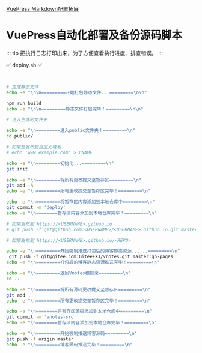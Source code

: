
[VuePress Markdown配置拓展](https://vuepress.vuejs.org/zh/guide/markdown.html#header-anchors)

# VuePress自动化部署及备份源码脚本



::: tip
把执行日志打印出来，为了方便查看执行进度、排查错误。
:::

:white_check_mark:  deploy.sh :white_check_mark:

```sh


# 生成静态文件
echo -e "\n\n=========开始打包静态文件...=========\n\n"

npm run build
echo -e "\n\n=========静态文件打包完毕！=========\n\n"

# 进入生成的文件夹

echo -e "\n=========进入public文件夹！=========\n"
cd public/

# 如果是发布到自定义域名
# echo 'www.example.com' > CNAME

echo -e "\n=========初始化...=========\n"
git init

echo -e "\n=========将所有更改提交至暂存区=========\n"
git add -A
echo -e "\n=========所有更改提交至暂存区完毕！=========\n"

echo -e "\n=========将暂存区内容添加到本地仓库中=========\n"
git commit -m 'deploy'
echo -e "\n========暂存区内容添加到本地仓库完毕！=========\n"

# 如果发布到 https://<USERNAME>.github.io
# git push -f git@github.com:<USERNAME>/<USERNAME>.github.io.git master

# 如果发布到 https://<USERNAME>.github.io/<REPO>

echo -e "\n=========开始强制推送打包后的博客静态资源......=========\n"
 git push -f git@gitee.com:GiteeFXJ/vnotes.git master:gh-pages
echo -e "\n=========打包后的博客静态资源推送完毕！=========\n"

echo -e "\n=========返回Vnotes根目录=========\n"
cd ..

echo -e "\n=========将所有源码更改提交至暂存区=========\n"
git add .
echo -e "\n=========所有更改提交至暂存区完毕！=========\n"

echo -e "\n========将暂存区源码添加到本地仓库中=========\n"
git commit -m 'vnotes-src'
echo -e "\n========暂存区内容添加到本地仓库完毕！=========\n"

echo -e "\n=========开始强制推送博客源码=========\n"
git push -f origin master
echo -e "\n=========博客源码推送完毕！=========\n"

```

